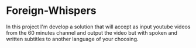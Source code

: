 # Foreign-Whispers
In this project I'm develop a solution that will accept as input youtube videos from the 60 minutes channel and output the video but with spoken and written subtitles to another language of your choosing.
